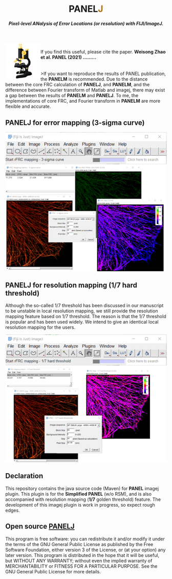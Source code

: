 <p>
<h1 align="center">PANEL<font color="#b07219">J</font></h1>
<h5 align="center">Pixel-level ANalysis of Error Locations (or resolution) with FIJI/ImageJ.</h5>
</p>
</br>
<p>
<img src='/img/imagej-128.png' align="left" width=110>
</p>


</br>
If you find this useful, please cite the paper.
<b>Weisong Zhao et al. PANEL (2021) .........</b>
</br>
</br>
</br>
>If you want to reproduce the results of PANEL publication, the <b>PANELM</b> is recommended. Due to the distance between the core FRC calculation of <b>PANELJ</b>, and <b>PANELM</b>, and the difference between Fourier transform of Matlab and imagej, there may exist a gap between the results of <b>PANELM</b> and <b>PANELJ</b>. To me, the implementations of core FRC, and Fourier transform in <b>PANELM</b>  are more flexible and accurate. 



## PANELJ for error mapping (3-sigma curve)
<p align='center'>
<img src='/img/PANELJ.png' align="center" width=800>
</p>

## PANELJ for resolution mapping (1/7 hard threshold)
Although the so-called 1/7 threshold has been discussed in our manuscript to be unstable in local resolution mapping, we still provide the resolution mapping feature based on 1/7 threshold. The reason is that the 1/7 threshold is popular and has been used widely. We intend to give an identical local resolution mapping for the users.

<p align='center'>
<img src='/img/PANELJ2.png' align="center" width=800>
</p>

## Declaration
This repository contains the java source code (Maven) for <b>PANEL</b> imagej plugin. This plugin is for the <b>Simplified PANEL</b> (w/o RSM), and is also accompanied with resolution mapping (<b>1/7</b> golden threshold) feature. The development of this imagej plugin is work in progress, so expect rough edges. 

## Open source [PANELJ](https://github.com/WeisongZhao/PANELJ)
This program is free software: you can redistribute it and/or modify it under the terms of the GNU General Public License as published by the Free Software Foundation, either version 3 of the License, or (at your option) any later version. This program is distributed in the hope that it will be useful, but WITHOUT ANY WARRANTY; without even the implied warranty of MERCHANTABILITY or FITNESS FOR A PARTICULAR PURPOSE. See the GNU General Public License for more details.